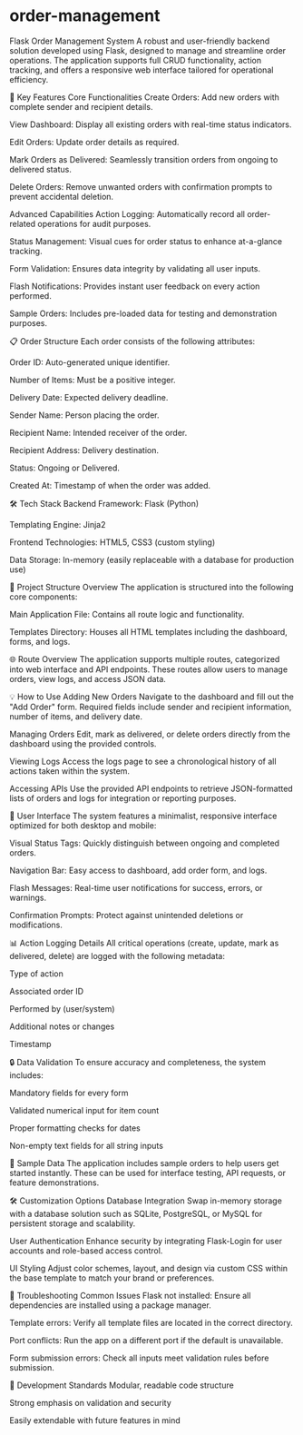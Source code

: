 # order-management
Flask Order Management System
A robust and user-friendly backend solution developed using Flask, designed to manage and streamline order operations. The application supports full CRUD functionality, action tracking, and offers a responsive web interface tailored for operational efficiency.

🚀 Key Features
Core Functionalities
Create Orders: Add new orders with complete sender and recipient details.

View Dashboard: Display all existing orders with real-time status indicators.

Edit Orders: Update order details as required.

Mark Orders as Delivered: Seamlessly transition orders from ongoing to delivered status.

Delete Orders: Remove unwanted orders with confirmation prompts to prevent accidental deletion.

Advanced Capabilities
Action Logging: Automatically record all order-related operations for audit purposes.

Status Management: Visual cues for order status to enhance at-a-glance tracking.

Form Validation: Ensures data integrity by validating all user inputs.

Flash Notifications: Provides instant user feedback on every action performed.

Sample Orders: Includes pre-loaded data for testing and demonstration purposes.

📋 Order Structure
Each order consists of the following attributes:

Order ID: Auto-generated unique identifier.

Number of Items: Must be a positive integer.

Delivery Date: Expected delivery deadline.

Sender Name: Person placing the order.

Recipient Name: Intended receiver of the order.

Recipient Address: Delivery destination.

Status: Ongoing or Delivered.

Created At: Timestamp of when the order was added.

🛠️ Tech Stack
Backend Framework: Flask (Python)

Templating Engine: Jinja2

Frontend Technologies: HTML5, CSS3 (custom styling)

Data Storage: In-memory (easily replaceable with a database for production use)

📁 Project Structure Overview
The application is structured into the following core components:

Main Application File: Contains all route logic and functionality.

Templates Directory: Houses all HTML templates including the dashboard, forms, and logs.

🌐 Route Overview
The application supports multiple routes, categorized into web interface and API endpoints. These routes allow users to manage orders, view logs, and access JSON data.

💡 How to Use
Adding New Orders
Navigate to the dashboard and fill out the "Add Order" form. Required fields include sender and recipient information, number of items, and delivery date.

Managing Orders
Edit, mark as delivered, or delete orders directly from the dashboard using the provided controls.

Viewing Logs
Access the logs page to see a chronological history of all actions taken within the system.

Accessing APIs
Use the provided API endpoints to retrieve JSON-formatted lists of orders and logs for integration or reporting purposes.

🎨 User Interface
The system features a minimalist, responsive interface optimized for both desktop and mobile:

Visual Status Tags: Quickly distinguish between ongoing and completed orders.

Navigation Bar: Easy access to dashboard, add order form, and logs.

Flash Messages: Real-time user notifications for success, errors, or warnings.

Confirmation Prompts: Protect against unintended deletions or modifications.

📊 Action Logging Details
All critical operations (create, update, mark as delivered, delete) are logged with the following metadata:

Type of action

Associated order ID

Performed by (user/system)

Additional notes or changes

Timestamp

🔒 Data Validation
To ensure accuracy and completeness, the system includes:

Mandatory fields for every form

Validated numerical input for item count

Proper formatting checks for dates

Non-empty text fields for all string inputs

🚧 Sample Data
The application includes sample orders to help users get started instantly. These can be used for interface testing, API requests, or feature demonstrations.

🛠 Customization Options
Database Integration
Swap in-memory storage with a database solution such as SQLite, PostgreSQL, or MySQL for persistent storage and scalability.

User Authentication
Enhance security by integrating Flask-Login for user accounts and role-based access control.

UI Styling
Adjust color schemes, layout, and design via custom CSS within the base template to match your brand or preferences.

🐞 Troubleshooting
Common Issues
Flask not installed: Ensure all dependencies are installed using a package manager.

Template errors: Verify all template files are located in the correct directory.

Port conflicts: Run the app on a different port if the default is unavailable.

Form submission errors: Check all inputs meet validation rules before submission.

📝 Development Standards
Modular, readable code structure

Strong emphasis on validation and security

Easily extendable with future features in mind




